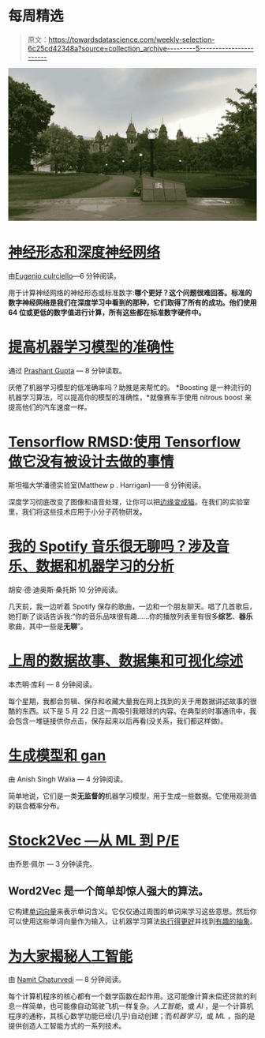 # 每周精选

> 原文：<https://towardsdatascience.com/weekly-selection-6c25cd42348a?source=collection_archive---------5----------------------->

![](img/29919e6d23ad93402d5494faca9020df.png)

# [神经形态和深度神经网络](https://medium.com/towards-data-science/neuromorphic-and-spiking-or-not-894a836dc3b3)

由[Eugenio culrciello](https://medium.com/u/e53b1a2a902f?source=post_page-----6c25cd42348a--------------------------------)—6 分钟阅读。

用于计算神经网络的神经形态或标准数字:**哪个更好？这个问题很难回答。标准的数字神经网络是我们在深度学习中看到的那种，它们取得了所有的成功。他们使用 64 位或更低的数字值进行计算，所有这些都在标准数字硬件中。**

# [提高机器学习模型的准确性](https://medium.com/towards-data-science/boosting-the-accuracy-of-your-machine-learning-models-f878d6a2d185)

通过 [Prashant Gupta](https://medium.com/u/a84d0e60277a?source=post_page-----6c25cd42348a--------------------------------) — 8 分钟读取。

厌倦了机器学习模型的低准确率吗？助推是来帮忙的。 *Boosting 是一种流行的机器学习算法，可以提高你的模型的准确性，*就像赛车手使用 nitrous boost 来提高他们的汽车速度一样。

# [Tensorflow RMSD:使用 Tensorflow 做它没有被设计去做的事情](https://medium.com/towards-data-science/tensorflow-rmsd-using-tensorflow-for-things-it-was-not-designed-to-do-ada4c9aa0ea2)

斯坦福大学潘德实验室(Matthew p . Harrigan)——8 分钟阅读。

深度学习彻底改变了图像和语音处理，让你可以把[边缘变成猫](https://affinelayer.com/pixsrv/index.html)。在我们的实验室里，我们将这些技术应用于小分子药物研发。

# [我的 Spotify 音乐很无聊吗？涉及音乐、数据和机器学习的分析](https://medium.com/towards-data-science/is-my-spotify-music-boring-an-analysis-involving-music-data-and-machine-learning-47550ae931de)

胡安·德·迪奥斯·桑托斯 10 分钟阅读。

几天前，我一边听着 Spotify 保存的歌曲，一边和一个朋友聊天。唱了几首歌后，她打断了谈话告诉我:“你的音乐品味很有趣……你的播放列表里有很多**综艺**、**器乐**歌曲，其中一些是**无聊**”。

# [上周的数据故事、数据集和可视化综述](https://medium.com/towards-data-science/data-curious-29-05-2017-a-roundup-of-data-stories-datasets-and-visualisations-from-last-week-c5c73894a29c)

本杰明·库利 — 8 分钟阅读。

每个星期，我都会剪辑、保存和收藏大量我在网上找到的关于用数据讲述故事的很酷的东西。以下是 5 月 22 日这一周吸引我眼球的内容。在典型的时事通讯中，我会包含一堆链接供你点击，保存起来以后再看(没关系，我们都这样做)。

# [生成模型和 gan](https://medium.com/towards-data-science/generative-models-and-gans-fe7efc20020b)

由 Anish Singh Walia — 4 分钟阅读。

简单地说，它们是一类**无监督的**机器学习模型，用于生成一些数据。它使用观测值的联合概率分布。

# [Stock2Vec —从 ML 到 P/E](https://medium.com/towards-data-science/stock2vec-from-ml-to-p-e-2e6ba407c24)

由乔恩·佩尔 — 3 分钟读完。

## Word2Vec 是一个简单却惊人强大的算法。

它构建[单词向量](https://blog.acolyer.org/2016/04/21/the-amazing-power-of-word-vectors/)来表示单词含义。它仅仅通过周围的单词来学习这些意思。然后你可以使用这些单词向量作为输入，让机器学习算法[执行得更好](https://ronan.collobert.com/pub/matos/2008_nlp_icml.pdf)并找到[有趣的抽象](http://byterot.blogspot.co.uk/2015/06/five-crazy-abstractions-my-deep-learning-word2doc-model-just-did-NLP-gensim.html)。

# [为大家揭秘人工智能](https://medium.com/towards-data-science/artificial-intelligence-the-present-7ffeb0ff1ae6)

由 [Namit Chaturvedi](https://medium.com/u/c26f5bd4e3ca?source=post_page-----6c25cd42348a--------------------------------) — 8 分钟阅读。

每个计算机程序的核心都有一个数学函数在起作用。这可能像计算未偿还贷款的利息一样简单，也可能像自动驾驶飞机一样复杂。*人工智能*，或 *AI* ，是一个计算机程序的通称，其核心数学功能已经(几乎)自动创建；而*机器学习*，或 *ML* ，指的是提供创造人工智能方式的一系列技术。